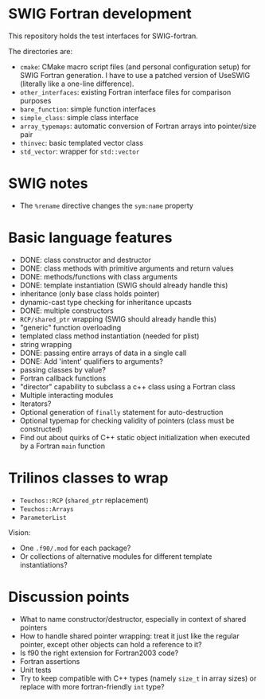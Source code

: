 SWIG Fortran development
========================

This repository holds the test interfaces for SWIG-fortran.

The directories are:
 - `cmake`: CMake macro script files (and personal configuration setup) for SWIG
   Fortran generation. I have to use a patched version of UseSWIG (literally
   like a one-line difference).
 - `other_interfaces`: existing Fortran interface files for comparison purposes
 - `bare_function`: simple function interfaces
 - `simple_class`: simple class interface
 - `array_typemaps`: automatic conversion of Fortran arrays into pointer/size
   pair
 - `thinvec`: basic templated vector class
 - `std_vector`: wrapper for `std::vector`


SWIG notes
==========

- The `%rename` directive changes the `sym:name` property

Basic language features
=======================

- DONE: class constructor and destructor
- DONE: class methods with primitive arguments and return values
- DONE: methods/functions with class arguments
- DONE: template instantiation (SWIG should already handle this)
- inheritance (only base class holds pointer)
- dynamic-cast type checking for inheritance upcasts
- DONE: multiple constructors
- `RCP/shared_ptr` wrapping (SWIG should already handle this)
- "generic" function overloading
- templated class method instantiation (needed for plist)
- string wrapping
- DONE: passing entire arrays of data in a single call
- DONE: Add 'intent' qualifiers to arguments?
- passing classes by value?
- Fortran callback functions
- "director" capability to subclass a c++ class using a Fortran class
- Multiple interacting modules
- Iterators?
- Optional generation of `finally` statement for auto-destruction
- Optional typemap for checking validity of pointers (class must be
  constructed)
- Find out about quirks of C++ static object initialization when executed by a
  Fortran `main` function

Trilinos classes to wrap
========================
- `Teuchos::RCP` (`shared_ptr` replacement)
- `Teuchos::Arrays`
- `ParameterList`

Vision:
- One `.f90/.mod` for each package?
- Or collections of alternative modules for different template instantiations?


Discussion points
=================
- What to name constructor/destructor, especially in context of shared pointers
- How to handle shared pointer wrapping: treat it just like the regular
  pointer, except other objects can hold a reference to it?
- Is f90 the right extension for Fortran2003 code?
- Fortran assertions
- Unit tests
- Try to keep compatible with C++ types (namely `size_t` in array sizes) or
  replace with more fortran-friendly `int` type?

